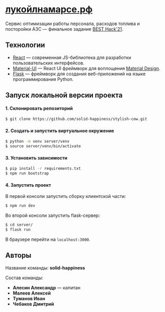 # [лукойлнамарсе.рф](https://xn--80aapnefcjhh2amq.xn--p1ai/)

Сервис оптимизации работы персонала, расходов топлива и посторойки АЗС — финальное задание [BEST Hack'21](https://vk.com/besthack2021).

## Технологии

- [React](https://reactjs.org/) &mdash; современная JS-библиотека для разработки пользовательских интерфейсов.
- [Material-UI](https://material-ui.com/) &mdash; React UI фреймворк для воплощения [Material Design](https://material.io/).
- [Flask](https://flask.palletsprojects.com/en/1.1.x/) &mdash; фреймворк для создания веб-приложений на языке программирования Python.

## Запуск локальной версии проекта

#### 1. Склонировать репозиторий

```bash
$ git clone https://github.com/solid-happiness/stylish-cow.git
```

#### 2. Создать и запустить виртуальное окружение

```bash
$ python -m venv server/venv
$ source server/venv/bin/activate
```

#### 3. Установить зависимости

```bash
$ pip install -r requirements.txt
$ npm run bootstrap
```

#### 4. Запустить проект

В первой консоли запустить сборку клиентской части:

```bash
$ npm run dev
```

Во второй консоли запустить flask-сервер:

```bash
$ cd server/
$ flask run
```

В браузере перейти на `localhost:3000`.

## Авторы

Название команды: **solid-happiness**

Состав команды:

- **Алесин Александр** &mdash; капитан
- **Малеев Алексей**
- **Туманов Иван**
- **Чебаков Дмитрий**
